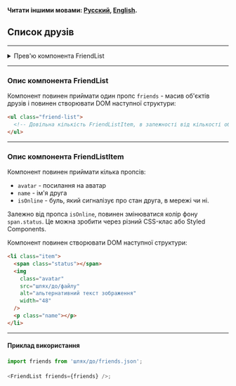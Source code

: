 **Читати іншими мовами: [Русский](./README.md), [English](./README.en.md).**

## Список друзів

---

<details>
<summary>Прев'ю компонента FriendList</summary>

![Прев'ю компонента FriendList](./preview.jpg)

</details>

---

### Опис компонента FriendList

Компонент повинен приймати один пропс `friends` - масив об'єктів друзів і
повинен створювати DOM наступної структури:

```html
<ul class="friend-list">
  <!-- Довільна кількість FriendListItem, в залежності від кількості об'єктів в масиві -->
</ul>
```

---

### Опис компонента FriendListItem

Компонент повинен приймати кілька пропсів:

- `avatar` - посилання на аватар
- `name` - ім'я друга
- `isOnline` - буль, який сигналізує про стан друга, в мережі чи ні.

Залежно від пропса `isOnline`, повинен змінюватися колір фону `span.status`. Це
можна зробити через різний CSS-клас або Styled Components.

Компонент повинен створювати DOM наступної структури:

```html
<li class="item">
  <span class="status"></span>
  <img
    class="avatar"
    src="шлях/до/файлу"
    alt="альтернативний текст зображення"
    width="48"
  />
  <p class="name"></p>
</li>
```

---

#### Приклад використання

```js
import friends from 'шлях/до/friends.json';

<FriendList friends={friends} />;
```
